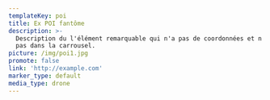 ```yaml
---
templateKey: poi
title: Ex POI fantôme
description: >-
  Description du l'élément remarquable qui n'a pas de coordonnées et n'apparaît
  pas dans la carrousel.
picture: /img/poi1.jpg
promote: false
link: 'http://example.com'
marker_type: default
media_type: drone
---
```


